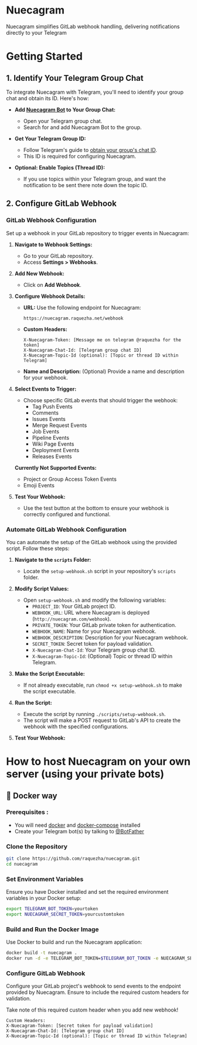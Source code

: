 # Nuecagram

Nuecagram simplifies GitLab webhook handling, delivering notifications directly to your Telegram

# Getting Started
## 1. Identify Your Telegram Group Chat

To integrate Nuecagram with Telegram, you'll need to identify your group chat and obtain its ID. Here's how:

- **Add [Nuecagram Bot](https://t.me/NuecagramBot) to Your Group Chat:**
    - Open your Telegram group chat.
    - Search for and add Nuecagram Bot to the group.

- **Get Your Telegram Group ID:**
    - Follow Telegram's guide to [obtain your group's chat ID](https://core.telegram.org/bots/api#getting-updates).
    - This ID is required for configuring Nuecagram.

- **Optional: Enable Topics (Thread ID):**
    - If you use topics within your Telegram group, and want the notification to be sent there note down the topic ID.

## 2. Configure GitLab Webhook
### GitLab Webhook Configuration
Set up a webhook in your GitLab repository to trigger events in Nuecagram:

1. **Navigate to Webhook Settings:**
    - Go to your GitLab repository.
    - Access **Settings > Webhooks**.

2. **Add New Webhook:**
    - Click on **Add Webhook**.

3. **Configure Webhook Details:**

    - **URL:** Use the following endpoint for Nuecagram:
      ```
      https://nuecagram.raquezha.net/webhook
      ```
    - **Custom Headers:**
      ```
      X-Nuecagram-Token: [Message me on telegram @raquezha for the token]
      X-Nuecagram-Chat-Id: [Telegram group chat ID]
      X-Nuecagram-Topic-Id (optional): [Topic or thread ID within Telegram]
      ```
    - **Name and Description:** (Optional) Provide a name and description for your webhook.

4. **Select Events to Trigger:**
    - Choose specific GitLab events that should trigger the webhook:
        - Tag Push Events
        - Comments
        - Issues Events
        - Merge Request Events
        - Job Events
        - Pipeline Events
        - Wiki Page Events
        - Deployment Events
        - Releases Events

   **Currently Not Supported Events:**
    - Project or Group Access Token Events
    - Emoji Events

5. **Test Your Webhook:**
    - Use the test button at the bottom to ensure your webhook is correctly configured and functional.

### Automate GitLab Webhook Configuration

You can automate the setup of the GitLab webhook using the provided script. Follow these steps:

1. **Navigate to the `scripts` Folder:**
    - Locate the `setup-webhook.sh` script in your repository's `scripts` folder.

2. **Modify Script Values:**
    - Open `setup-webhook.sh` and modify the following variables:
        - `PROJECT_ID`: Your GitLab project ID.
        - `WEBHOOK_URL`: URL where Nuecagram is deployed (`http://nuecagram.com/webhook`).
        - `PRIVATE_TOKEN`: Your GitLab private token for authentication.
        - `WEBHOOK_NAME`: Name for your Nuecagram webhook.
        - `WEBHOOK_DESCRIPTION`: Description for your Nuecagram webhook.
        - `SECRET_TOKEN`: Secret token for payload validation.
        - `X-Nuecagram-Chat-Id`: Your Telegram group chat ID.
        - `X-Nuecagram-Topic-Id`: (Optional) Topic or thread ID within Telegram.

3. **Make the Script Executable:**
    - If not already executable, run `chmod +x setup-webhook.sh` to make the script executable.

4. **Run the Script:**
    - Execute the script by running `./scripts/setup-webhook.sh`.
    - The script will make a POST request to GitLab's API to create the webhook with the specified configurations.

5. **Test Your Webhook:**

# How to host Nuecagram on your own server (using your private bots)

## 🐳 Docker way

### Prerequisites :
- You will need [docker](https://docs.docker.com/install/) and [docker-compose](https://docs.docker.com/compose/install/) installed
- Create your Telegram bot(s) by talking to [@BotFather](https://t.me/botfather)

### Clone the Repository

```bash
git clone https://github.com/raquezha/nuecagram.git
cd nuecagram
```

### Set Environment Variables

Ensure you have Docker installed and set the required environment variables in your Docker setup:

```bash
export TELEGRAM_BOT_TOKEN=yourtoken
export NUECAGRAM_SECRET_TOKEN=yourcustomtoken
```

### Build and Run the Docker Image

Use Docker to build and run the Nuecagram application:

```bash
docker build -t nuecagram .
docker run -d -e TELEGRAM_BOT_TOKEN=$TELEGRAM_BOT_TOKEN -e NUECAGRAM_SECRET_TOKEN=$NUECAGRAM_SECRET_TOKEN -p 8080:80 nuecagram
```

### Configure GitLab Webhook

Configure your GitLab project's webhook to send events to the endpoint provided by Nuecagram. Ensure to include the required custom headers for validation.


Take note of this required custom header when you add new webhook!

```
Custom Headers:
X-Nuecagram-Token: [Secret token for payload validation]
X-Nuecagram-Chat-Id: [Telegram group chat ID]
X-Nuecagram-Topic-Id (optional): [Topic or thread ID within Telegram]
```
